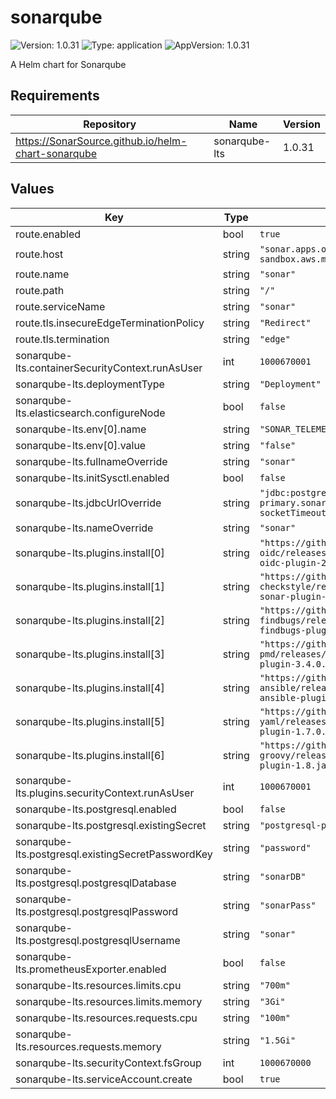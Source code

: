 # sonarqube

![Version: 1.0.31](https://img.shields.io/badge/Version-1.0.31-informational?style=flat-square) ![Type: application](https://img.shields.io/badge/Type-application-informational?style=flat-square) ![AppVersion: 1.0.31](https://img.shields.io/badge/AppVersion-1.0.31-informational?style=flat-square)

A Helm chart for Sonarqube

## Requirements

| Repository | Name | Version |
|------------|------|---------|
| https://SonarSource.github.io/helm-chart-sonarqube | sonarqube-lts | 1.0.31 |

## Values

| Key | Type | Default | Description |
|-----|------|---------|-------------|
| route.enabled | bool | `true` |  |
| route.host | string | `"sonar.apps.okd-sandbox.aws.main.edp.projects.epam.com"` |  |
| route.name | string | `"sonar"` |  |
| route.path | string | `"/"` |  |
| route.serviceName | string | `"sonar"` |  |
| route.tls.insecureEdgeTerminationPolicy | string | `"Redirect"` |  |
| route.tls.termination | string | `"edge"` |  |
| sonarqube-lts.containerSecurityContext.runAsUser | int | `1000670001` |  |
| sonarqube-lts.deploymentType | string | `"Deployment"` |  |
| sonarqube-lts.elasticsearch.configureNode | bool | `false` |  |
| sonarqube-lts.env[0].name | string | `"SONAR_TELEMETRY_ENABLE"` |  |
| sonarqube-lts.env[0].value | string | `"false"` |  |
| sonarqube-lts.fullnameOverride | string | `"sonar"` |  |
| sonarqube-lts.initSysctl.enabled | bool | `false` |  |
| sonarqube-lts.jdbcUrlOverride | string | `"jdbc:postgresql://postgresql-primary.sonar.svc:5432/sonar?socketTimeout=1500"` |  |
| sonarqube-lts.nameOverride | string | `"sonar"` |  |
| sonarqube-lts.plugins.install[0] | string | `"https://github.com/vaulttec/sonar-auth-oidc/releases/download/v2.1.1/sonar-auth-oidc-plugin-2.1.1.jar"` |  |
| sonarqube-lts.plugins.install[1] | string | `"https://github.com/checkstyle/sonar-checkstyle/releases/download/9.3/checkstyle-sonar-plugin-9.3.jar"` |  |
| sonarqube-lts.plugins.install[2] | string | `"https://github.com/spotbugs/sonar-findbugs/releases/download/4.2.2/sonar-findbugs-plugin-4.2.2.jar"` |  |
| sonarqube-lts.plugins.install[3] | string | `"https://github.com/jborgers/sonar-pmd/releases/download/3.4.0/sonar-pmd-plugin-3.4.0.jar"` |  |
| sonarqube-lts.plugins.install[4] | string | `"https://github.com/sbaudoin/sonar-ansible/releases/download/v2.5.1/sonar-ansible-plugin-2.5.1.jar"` |  |
| sonarqube-lts.plugins.install[5] | string | `"https://github.com/sbaudoin/sonar-yaml/releases/download/v1.7.0/sonar-yaml-plugin-1.7.0.jar"` |  |
| sonarqube-lts.plugins.install[6] | string | `"https://github.com/Inform-Software/sonar-groovy/releases/download/1.8/sonar-groovy-plugin-1.8.jar"` |  |
| sonarqube-lts.plugins.securityContext.runAsUser | int | `1000670001` |  |
| sonarqube-lts.postgresql.enabled | bool | `false` |  |
| sonarqube-lts.postgresql.existingSecret | string | `"postgresql-pguser-sonar"` |  |
| sonarqube-lts.postgresql.existingSecretPasswordKey | string | `"password"` |  |
| sonarqube-lts.postgresql.postgresqlDatabase | string | `"sonarDB"` |  |
| sonarqube-lts.postgresql.postgresqlPassword | string | `"sonarPass"` |  |
| sonarqube-lts.postgresql.postgresqlUsername | string | `"sonar"` |  |
| sonarqube-lts.prometheusExporter.enabled | bool | `false` |  |
| sonarqube-lts.resources.limits.cpu | string | `"700m"` |  |
| sonarqube-lts.resources.limits.memory | string | `"3Gi"` |  |
| sonarqube-lts.resources.requests.cpu | string | `"100m"` |  |
| sonarqube-lts.resources.requests.memory | string | `"1.5Gi"` |  |
| sonarqube-lts.securityContext.fsGroup | int | `1000670000` |  |
| sonarqube-lts.serviceAccount.create | bool | `true` |  |

